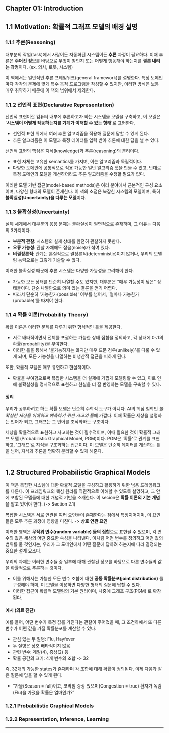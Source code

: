 ## Chapter 01: Introduction

## 1.1 Motivation: 확률적 그래프 모델의 배경 설명

### 1.1.1 추론(Reasoning)
대부분의 작업(task)에서 사람이든 자동화된 시스템이든 **추론** 과정이 필요하다. 이때 추론은 **주어진 정보**를 바탕으로 무엇이 참인지 또는 어떻게 행동해야 하는지를 **결론 내리는 과정**이다. (ex. 의사, 로봇, 시스템)

이 책에서는 일반적인 추론 프레임워크(general framework)를 설명한다. 특정 도메인마다 각각의 문제에 맞게 특수 목적 프로그램을 작성할 수 있지만, 이러한 방식은 보통 매우 취약하기 때문에 이 책의 범위에서 제외한다.

### 1.1.2 선언적 표현(Declarative Representation)
선언적 표현이란 컴퓨터 내부에 추론하고자 하는 시스템을 모델을 구축하고, 이 모델은 '**시스템이 어떻게 작동하는지를 기계가 이해할 수 있는 형태**'로 표현한다.
- 선언적 표현 위에서 여러 추론 알고리즘을 적용해 질문에 답할 수 있게 된다.
- 추론 알고리즘은 이 모델과 특정 데이터를 입력 받아 추론에 대한 답을 낼 수 있다.

선언적 표현의 핵심은 지식(knowledge)과 추론(reasoning)의 분리이다.
- 표현 자체는 고유한 semantics를 가지며, 이는 알고리즘과 독립적이다.
- 다양한 도메인에 공통적으로 적용 가능한 일반 알고리즘 셋을 만들 수 있고, 반대로 특정 도메인의 모델을 개선하더라도 추론 알고리즘을 수정할 필요가 없다.

이러한 모델 기반 접근(model-based methods)은 여러 분야에서 근본적인 구성 요소이며, 다양한 형태의 모델이 존재한다. 이 책의 초점은 복잡한 시스템의 모델이며, 특히 **불확실성(Uncertainty)을 다루는 모델**이다.

### 1.1.3 불확실성(Uncertainty)
실제 세계에서 대부분의 응용 문제는 불확실성이 필연적으로 존재하며, 그 이유는 다음의 3가지이다.
- **부분적 관찰**: 시스템의 실제 상태를 완전히 관찰하지 못한다.
- **오류 가능성**: 관찰 자체에도 잡음(noise)가 섞여 있다.
- **비결정론적**: 관계는 본질적으로 결정론적(deterministic)이지 않거나, 우리의 모델링 능력으로는 그렇게 기술할 수 없다.

이러한 불확실성 때문에 추론 시스템은 다양한 가능성을 고려해야 한다.
- 가능한 모든 상태를 단순히 나열할 수도 있지만, 대부분은 "매우 가능성이 낮은" 상태들이다. 단순 나열만으로 의미 있는 결론을 얻기 어렵다.
- 따라서 단순히 '가능한가(possible)' 여부를 넘어서, '얼마나 가능한가(probable)'를 따져야 한다.

### 1.1.4 확률 이론(Probability Theory)
확률 이론은 이러한 문제를 다루기 위한 형식적인 틀을 제공한다.
- 서로 배타적이면서 전체를 포괄하는 가능한 상태 집합을 정의하고, 각 상태에 0~1의 확률(probability)을 부여한다.
- 이러한 틀을 통해서 '불가능하지는 않지만 매우 드문 경우(unlikely)'를 다룰 수 있게 되며, 모든 가능성을 나열하는 비생산적 접근을 피하게 된다.

또한, 확률적 모델은 매우 유연하고 현실적이다.
- 확률을 부여함으로써 복잡한 시스템을 더 실제에 가깝게 모델링할 수 있고, 이로 인해 불확실성을 명시적으로 표현하고 현실을 더 잘 반영하는 모델을 구축할 수 있다.

#### 정리
우리가 공부하려고 하는 확률 모델은 단순히 수학적 도구가 아니다.
AI의 핵심 철학인 *불확실한 세상을 이해하고 예측하기 위한 사고의 틀*에 가깝다.
이때 확률은 세상을 설명하는 언어가 되고, 그래프는 그 언어를 조직화하는 구조이다.

세상을 확률적으로 표현하고 사고하는 것이 필수적이며, 이때 필요한 것이 확률적 그래프 모델 (Probabilistic Graphical Model, PGM)이다.
PGM은 '확률'로 관계를 표현하고, '그래프'로 지식을 구조화하는 접근이다.
이 모델은 단순히 데이터를 계산하는 틀을 넘어,
지식과 추론을 명확히 분리할 수 있게 해준다.

----

## 1.2 Structured Probabilistic Graphical Models
이 책은 복잡한 시스템에 대한 확률적 모델을 구성하고 활용하기 위한 범용 프레임워크를 다룬다. 이 프레임워크의 핵심 원리를 직관적으로 이해할 수 있도록 설명하고, 그 안에 포함된 모델들에 대한 개념적 기반을 소개한다. 이 secion은 **확률 이론의 기본 개념**을 알고 있어야 한다. (-> Section 2.1)

복잡한 시스템은 서로 연관된 여러 요인들이 존재한다는 점에서 특징지어지며, 이 요인들은 모두 추론 과정에 영향을 미친다. -> **상호 연관 요인**

이러한 영역은 **무작위 변수(random variable) 들의 집합**으로 표현될 수 있으며, 각 변수의 값은 세상의 어떤 중요한 속성을 나타낸다.
이처럼 어떤 변수를 정의하고 어떤 값의 범위를 둘 것인지는, 우리가 그 도메인에서 어떤 질문에 답하려 하는지에 따라 결정되는 중요한 설계 요소다.

우리의 과제는 이러한 변수들 중 일부에 대해 관찰된 정보를 바탕으로 다른 변수들의 값을 확률적으로 추론하는 것이다. 
- 이를 위해서는 가능한 모든 변수 조합에 대한 **공동 확률분포(joint distribution)** 를 구성해야 하며, 이 모델을 이용하면 다양한 형태의 질문에 답할 수 있다.
- 이러한 접근이 확률적 모델링의 기본 원리이며, 나중에 그래프 구조(PGM) 로 확장된다.

#### 예시 (의료 진단)
예를 들어, 어떤 변수가 특정 값를 가진다는 관찰이 주어졌을 때,  그 조건하에서 또 다른 변수가 어떤 값을 가질 확률분포를 계산할 수 있다.
- 관심 있는 두 질병: Flu, Hayfever
- 두 질병은 상호 배타적이지 않음   
- 관련 변수: 계절(4), 증상(2) 등 
- 확률 공간의 크기: 4개 변수의 조합 -> 32 

즉, 32개의 가능한 states가 존재하며 각 조합에 대해 확률이 정의된다.
이제 다음과 같은 질문에 답을 할 수 있게 된다.
- “가을(Season = fall)이고, 코막힘 증상 있으며(Congestion = true) 환자가 독감(Flu)을 가졌을 확률은 얼마인가?”

### 1.2.1 Probabilistic Graphical Models

### 1.2.2 Representation, Inference, Learning

----
